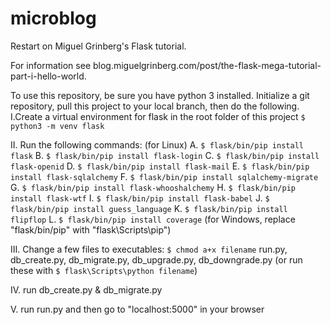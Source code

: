 # microblog
Restart on Miguel Grinberg's Flask tutorial.

For information see blog.miguelgrinberg.com/post/the-flask-mega-tutorial-part-i-hello-world.

To use this repository, be sure you have python 3 installed.
Initialize a git repository, pull this project to your local branch, then do the following.
I.Create a virtual environment for flask in the root folder of this project
  `$ python3 -m venv flask`

II. Run the following commands:
  (for Linux)
  A. `$ flask/bin/pip install flask`
  B. `$ flask/bin/pip install flask-login`
  C. `$ flask/bin/pip install flask-openid`
  D. `$ flask/bin/pip install flask-mail`
  E. `$ flask/bin/pip install flask-sqlalchemy`
  F. `$ flask/bin/pip install sqlalchemy-migrate`
  G. `$ flask/bin/pip install flask-whooshalchemy`
  H. `$ flask/bin/pip install flask-wtf`
  I. `$ flask/bin/pip install flask-babel`
  J. `$ flask/bin/pip install guess_language`
  K. `$ flask/bin/pip install flipflop`
  L. `$ flask/bin/pip install coverage`
  (for Windows, replace "flask/bin/pip" with "flask\Scripts\pip")

III. Change a few files to executables:
  `$ chmod a+x filename`
  run.py, db_create.py, db_migrate.py, db_upgrade.py, db_downgrade.py
  (or run these with `$ flask\Scripts\python filename`)
  
IV. run db_create.py & db_migrate.py

V. run run.py and then go to "localhost:5000" in your browser

